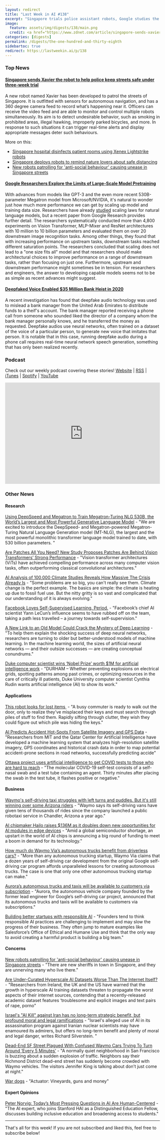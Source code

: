 ```yaml
---
layout: redirect
title: "Last Week in AI #138"
excerpt: "Singapore trials police assistant robots, Google studies the limits of large-scale pretraining, Deepfake voice used to rob a bank, and more!"
image: 
  feature: assets/img/digests/138/main.png
  credit: <a href="https://www.zdnet.com/article/singapore-sends-xavier-the-robot-to-help-police-keep-streets-safe-under-three-week-trial/"> HTX via ZDNet </a>
categories: [digests]
permalink: /digests/the-one-hundred-and-thirty-eighth
sidebartoc: true
redirect: https://lastweekin.ai/p/138
---
```


### Top News

#### [Singapore sends Xavier the robot to help police keep streets safe under three-week trial](https://www.zdnet.com/article/singapore-sends-xavier-the-robot-to-help-police-keep-streets-safe-under-three-week-trial/)

A new robot named Xavier has been developed to patrol the streets of Singapore. It is outfitted with sensors for autonomous navigation, and has a 360 degree camera feed to record what’s happening near it. Officers can receive the video feed and are able to monitor and control multiple robots simultaneously. Its aim is to detect undesirable behavior, such as smoking in prohibited areas, illegal hawking, improperly parked bicycles, and more. In response to such situations it can trigger real-time alerts and display appropriate messages deter such behaviours.

More on this:  
* [Singapore hospital disinfects patient rooms using Xenex Lightstrike robots](https://www.zdnet.com/article/singapore-hospital-disinfects-patient-rooms-using-xenex-lightstrike-robots/)
* [Singapore deploys robots to remind nature lovers about safe distancing](https://www.zdnet.com/article/singapore-deploys-robots-to-remind-nature-lovers-about-safe-distancing/)
* [New robots patrolling for 'anti-social behaviour' causing unease in Singapore streets](https://www.euronews.com/next/2021/10/08/new-robots-patrolling-for-anti-social-behaviour-causing-unease-in-singapore-streets)

#### [Google Researchers Explore the Limits of Large-Scale Model Pretraining](https://syncedreview.com/2021/10/14/deepmind-podracer-tpu-based-rl-frameworks-deliver-exceptional-performance-at-low-cost-123/)

With advances from models like GPT-3 and the even more recent 530B-parameter Megatron model from Microsoft/NVIDIA, it's natural to wonder just how much more performance we can get by scaling up model and training data size. Researchers have already [studied](https://arxiv.org/abs/2001.08361) scaling laws for natural language models, but a recent paper from Google Research provides further detail. The researchers systematically conducted more than 4,800 experiments on Vision Transformer, MLP-Mixer and ResNet architectures with 10 million to 10 billion parameters and evaluated them on over 20 downstream image recognition tasks. Among other things, they found that with increasing performance on upstream tasks, downstream tasks reached different saturation points. The researchers concluded that scaling does not lead to a "one size fits all" model and that researchers should make architectural choices to improve performance on a range of downstream tasks, rather than focusing on just one. Furthermore, upstream and downstream performance might sometimes be in tension. For researchers and engineers, the answer to developing capable models seems not to be as simple as recent advances might suggest.

#### [Deepfaked Voice Enabled $35 Million Bank Heist in 2020](https://www.unite.ai/deepfaked-voice-enabled-35-million-bank-heist-in-2020/)

A recent investigation has found that deepfake audio technology was used to mislead a bank manager from the United Arab Emirates to distribute funds to a theif's account. 
The bank manager reported receiving a phone call from someone who sounded liked the director of a company whom the bank manager personally knows, and he transferred the money as requested.
Deepfake audios use neural networks, often trained on a dataset of the voice of a particular person, to generate new voice that imitates that person.
It is notable that in this case, running deepfake audio during a phone call requires real-time neural network speech generation, something that has only been realized recently.

### Podcast

Check out our weekly podcast covering these stories!
[Website](https://aitalk.podbean.com) \|
[RSS](https://feed.podbean.com/aitalk/feed.xml) \| 
[iTunes](https://podcasts.apple.com/us/podcast/lets-talk-ai/id1502782720) \|
[Spotify](https://open.spotify.com/show/17HiNdxcoKJLLNibIAyUch) \| 
[YouTube](https://www.youtube.com/channel/UCKARTq-t5SPMzwtft8FWwnA)
<iframe title="Let's Talk AI" id="multi_iframe" class="podcast_embed"
 src="https://www.podbean.com/media/player/multi?playlist=http%3A%2F%2Fplaylist.podbean.com%2F7703921%2Fplaylist_multi.xml&vjs=1&kdsowie31j4k1jlf913=4975ccdd28d39e38bf5a1ccaf0c6ca4337fa996b&size=430&skin=9&episode_list_bg=%23ffffff&bg_left=%23000000&bg_mid=%230c5056&bg_right=%232a1844&podcast_title_color=%23c4c4c4&episode_title_color=%23ffffff&auto=0&share=1&fonts=Helvetica&download=0&rtl=0&show_playlist_recent_number=10&pbad=1" 
 scrolling="yes" allowfullscreen="" width="100%" height="330" frameborder="0"></iframe>

### Other News
#### Research

[Using DeepSpeed and Megatron to Train Megatron-Turing NLG 530B, the World’s Largest and Most Powerful Generative Language Model](https://developer.nvidia.com/blog/using-deepspeed-and-megatron-to-train-megatron-turing-nlg-530b-the-worlds-largest-and-most-powerful-generative-language-model/) - "We are excited to introduce the DeepSpeed- and Megatron-powered Megatron-Turing Natural Language Generation model (MT-NLG), the largest and the most powerful monolithic transformer language model trained to date, with 530 billion parameters. "

[Are Patches All You Need? New Study Proposes Patches Are Behind Vision Transformers’ Strong Performance](https://syncedreview.com/2021/10/12/deepmind-podracer-tpu-based-rl-frameworks-deliver-exceptional-performance-at-low-cost-121/) - "Vision transformer architectures (ViTs) have achieved compelling performance across many computer vision tasks, often outperforming classical convolutional architectures."

[AI Analysis of 100,000 Climate Studies Reveals How Massive The Crisis Already Is](https://www.sciencealert.com/giant-ai-analysis-of-100-000-climate-studies-reveals-how-huge-the-crisis-already-is) - "Some problems are so big, you can't really see them. Climate change is the perfect example. The basics are simple: the climate is heating up due to fossil fuel use. But the nitty gritty is so vast and complicated that our understanding of it is always evolving."

[Facebook Loves Self-Supervised Learning. Period.](https://analyticsindiamag.com/facebook-loves-self-supervised-learning-period/) - "Facebook’s chief AI scientist Yann LeCun’s influence seems to have rubbed off on the team, taking a path less travelled – a journey towards self-supervision."

[A New Link to an Old Model Could Crack the Mystery of Deep Learning](https://www.quantamagazine.org/a-new-link-to-an-old-model-could-crack-the-mystery-of-deep-learning-20211011/) - "To help them explain the shocking success of deep neural networks, researchers are turning to older but better-understood models of machine learning. In the machine learning world, the sizes of artificial neural networks — and their outsize successes — are creating conceptual conundrums."

[Duke computer scientist wins ‘Nobel Prize’ worth $1M for artificial intelligence work](https://www.wraltechwire.com/2021/10/15/duke-computer-scientist-wins-nobel-prize-worth-1m-for-artificial-intelligence-work/) - "DURHAM – Whether preventing explosions on electrical grids, spotting patterns among past crimes, or optimizing resources in the care of critically ill patients, Duke University computer scientist Cynthia Rudin wants artificial intelligence (AI) to show its work."

#### Applications

[This robot looks for lost items ](https://www.weforum.org/agenda/2021/10/this-robot-looks-for-lost-items/) - "A busy commuter is ready to walk out the door, only to realize they’ve misplaced their keys and must search through piles of stuff to find them. Rapidly sifting through clutter, they wish they could figure out which pile was hiding the keys."

[AI Predicts Accident Hot-Spots From Satellite Imagery and GPS Data](https://www.unite.ai/ai-predicts-accident-hot-spots-from-satellite-imagery-and-gps-data/) - "Researchers from MIT and the Qatar Center for Artificial Intelligence have developed a machine learning system that analyzes high-resolution satellite imagery, GPS coordinates and historical crash data in order to map potential accident-prone sections in road networks, successfully predicting accide"

[Ottawa project uses artificial intelligence to get COVID tests to those who are hard to reach](https://ottawacitizen.com/news/local-news/ottawa-project-uses-artificial-intelligence-to-get-covid-tests-to-those-who-are-hard-to-reach) - "The molecular COVID-19 self-test consists of a self-nasal swab and a test tube containing an agent. Thirty minutes after placing the swab in the test tube, it flashes positive or negative."

#### Business

[Waymo's self-driving taxi struggles with left turns and puddles. But it's still winning over some Arizona riders](https://www.cnn.com/2021/10/12/tech/waymo-one-year/index.html) - "Waymo says its self-driving vans have given tens of thousands of rides since the company launched a public robotaxi service in Chandler, Arizona a year ago."

[AI chipmaker Hailo raises $136M as it doubles down new opportunities for AI modules in edge devices](https://techcrunch.com/2021/10/12/hailo-raises-136m-ai-chips/) - "Amid a global semiconductor shortage, an upstart in the world of AI chips is announcing a big round of funding to meet a boom in demand for its technology."

[How much do Waymo Via’s autonomous trucks benefit from driverless cars?](https://www.freightwaves.com/news/how-much-do-waymo-vias-autonomous-trucks-benefit-from-driverless-cars) - "More than any autonomous trucking startup, Waymo Via claims that a dozen years of self-driving car development from the original Google self-driving car program affords unparalleled lessons for creating autonomous trucks. The case is one that only one other autonomous trucking startup can make."

[Aurora’s autonomous trucks and taxis will be available to customers via subscription](https://www.theverge.com/2021/10/13/22724554/aurora-autonomous-vehicles-subscription-trucks-ride-hailing) - "Aurora, the autonomous vehicle company founded by the former lead engineer for Google’s self-driving car project, announced that its autonomous trucks and taxis will be available to customers via subscriptions."

[Building better startups with responsible AI](https://techcrunch.com/2021/10/14/building-better-startups-with-responsible-ai/) - "Founders tend to think responsible AI practices are challenging to implement and may slow the progress of their business. They often jump to mature examples like Salesforce’s Office of Ethical and Humane Use and think that the only way to avoid creating a harmful product is building a big team."

#### Concerns

[New robots patrolling for 'anti-social behaviour' causing unease in Singapore streets](https://www.euronews.com/next/2021/10/08/new-robots-patrolling-for-anti-social-behaviour-causing-unease-in-singapore-streets) - "There are new sheriffs in town in Singapore, and they are unnerving many who live there."

[Are Under-Curated Hyperscale AI Datasets Worse Than The Internet Itself?](https://www.unite.ai/are-under-curated-hyperscale-ai-datasets-worse-than-the-internet-itself/) - "Researchers from Ireland, the UK and the US have warned that the growth in hyperscale AI training datasets threaten to propagate the worst aspects of their internet sources, contending that a recently-released academic dataset features ‘troublesome and explicit images and text pairs of rape, porno"

[Israel's "AI Kill" against Iran has no long-term strategic benefit, but profound moral and legal ramifications](https://english.alaraby.co.uk/opinion/israels-ai-kill-will-not-work-long-term) - "Israel's alleged use of AI in its assassination program against Iranian nuclear scientists may have enamoured its admirers, but offers no long-term benefit and plenty of moral and legal danger, writes Richard Silverstein.  "

[Dead-End SF Street Plagued With Confused Waymo Cars Trying To Turn Around ‘Every 5 Minutes’](https://sanfrancisco.cbslocal.com/2021/10/14/dead-end-sf-street-plagued-with-confused-waymo-cars-trying-to-turn-around-every-5-minutes/) - "A normally quiet neighborhood in San Francisco is buzzing about a sudden explosion of traffic. Neighbors say their Richmond District dead-end street has suddenly become crowded with Waymo vehicles. The visitors Jennifer King is talking about don’t just come at night."

[War dogs](https://techcrunch.com/2021/10/14/actuator-8/) - "Actuator: Vineyards, guns and money"

#### Expert Opinions

[Peter Norvig: Today’s Most Pressing Questions in AI Are Human-Centered](https://hai.stanford.edu/news/peter-norvig-todays-most-pressing-questions-ai-are-human-centered) - "The AI expert, who joins Stanford HAI as a Distinguished Education Fellow, discusses building inclusive education and broadening access to students."

<hr>

That's all for this week! If you are not subscribed and liked this, feel free to subscribe below!
